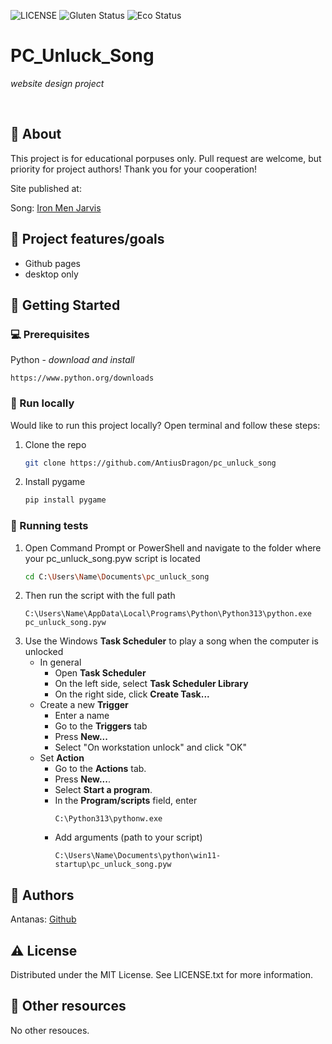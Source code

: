 ![LICENSE](https://img.shields.io/badge/license-MIT-blue.svg?style=flat-square)
![Gluten Status](https://img.shields.io/badge/Gluten-Free-green.svg)
![Eco Status](https://img.shields.io/badge/ECO-Friendly-green.svg)

# PC_Unluck_Song

_website design project_

<br>

## 🌟 About

This project is for educational porpuses only. Pull request are welcome, but priority for project authors! Thank you for your cooperation!

Site published at: 

Song: [Iron Men Jarvis](https://www.youtube.com/watch?v=5Vt7QvMdsNA)

## 🎯 Project features/goals

-   Github pages
-   desktop only

## 🧰 Getting Started

### 💻 Prerequisites

Python - _download and install_

```
https://www.python.org/downloads
```

### 🏃 Run locally

Would like to run this project locally? Open terminal and follow these steps:

1. Clone the repo
    ```sh
    git clone https://github.com/AntiusDragon/pc_unluck_song
    ```
2. Install pygame
    ```sh
    pip install pygame
    ```

### 🧪 Running tests

1. Open Command Prompt or PowerShell and navigate to the folder where your pc_unluck_song.pyw ​​script is located
    ```sh
    cd C:\Users\Name\Documents\pc_unluck_song
    ```
2. Then run the script with the full path
    ```
    C:\Users\Name\AppData\Local\Programs\Python\Python313\python.exe pc_unluck_song.pyw
    ```
3. Use the Windows **Task Scheduler** to play a song when the computer is unlocked
    * In general
        * Open **Task Scheduler**
        * On the left side, select **Task Scheduler Library**
        * On the right side, click **Create Task...**
    * Create a new **Trigger**
        * Enter a name
        * Go to the **Triggers** tab
        * Press **New...**
        * Select "On workstation unlock" and click "OK"
    * Set **Action**
        * Go to the **Actions** tab.
        * Press **New...**.
        * Select **Start a program**.
        * In the **Program/scripts** field, enter
            ```
            C:\Python313\pythonw.exe
            ```
        * Add arguments (path to your script)
            ```
            C:\Users\Name\Documents\python\win11-startup\pc_unluck_song.pyw
            ```

## 🎅 Authors

Antanas: [Github](https://github.com/AntiusDragon)

## ⚠️ License

Distributed under the MIT License. See LICENSE.txt for more information.

## 🔗 Other resources

No other resouces.
